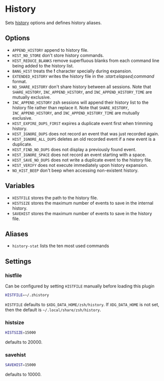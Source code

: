 # History

Sets [history][1] options and defines history aliases.

## Options

- `APPEND_HISTORY` append to history file.
- `HIST_NO_STORE` don't store history commands.
- `HIST_REDUCE_BLANKS` remove superfluous blanks from each command line being added to the history list.
- `BANG_HIST` treats the **!** character specially during expansion.
- `EXTENDED_HISTORY` writes the history file in the _:start:elapsed;command_
  format.
- `NO_SHARE_HISTORY` don't share history between all sessions.
  Note that `SHARE_HISTORY`, `INC_APPEND_HISTORY`, and `INC_APPEND_HISTORY_TIME`
  are mutually exclusive.
- `INC_APPEND_HISTORY` zsh sessions will append their history list to the history file
  rather than replace it.
  Note that `SHARE_HISTORY`, `INC_APPEND_HISTORY`, and `INC_APPEND_HISTORY_TIME`
  are mutually exclusive.
- `HIST_EXPIRE_DUPS_FIRST` expires a duplicate event first when trimming history.
- `HIST_IGNORE_DUPS` does not record an event that was just recorded again.
- `HIST_IGNORE_ALL_DUPS` deletes an old recorded event if a new event is a
  duplicate.
- `HIST_FIND_NO_DUPS` does not display a previously found event.
- `HIST_IGNORE_SPACE` does not record an event starting with a space.
- `HIST_SAVE_NO_DUPS` does not write a duplicate event to the history file.
- `HIST_VERIFY` does not execute immediately upon history expansion.
- `NO_HIST_BEEP` don't beep when accessing non-existent history.

## Variables

- `HISTFILE` stores the path to the history file.
- `HISTSIZE` stores the maximum number of events to save in the internal history.
- `SAVEHIST` stores the maximum number of events to save in the history file.

## Aliases

- `history-stat` lists the ten most used commands

## Settings

### histfile

Can be configured by setting `HISTFILE` manually before loading this plugin

```sh
HISTFILE=~/.zhistory
```

`HISTFILE` defaults to `$XDG_DATA_HOME/zsh/history`. If `XDG_DATA_HOME` is not set, then the default is `~/.local/share/zsh/history`.

### histsize

```sh
HISTSIZE=15000
```

defaults to 20000.

### savehist

```sh
SAVEHIST=15000
```

defaults to 10000.

[1]: https://zsh.sourceforge.io/Doc/Release/Options.html#History

